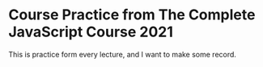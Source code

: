# Course Practice from The Complete JavaScript Course 2021

This is practice form every lecture, and I want to make some record.